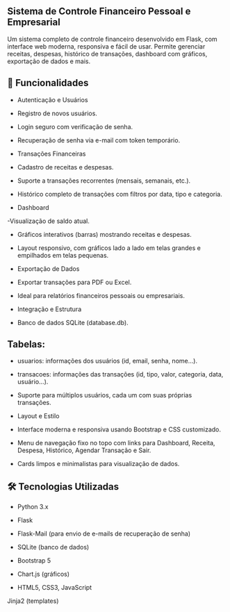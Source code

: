  ## Sistema de Controle Financeiro Pessoal e Empresarial

Um sistema completo de controle financeiro desenvolvido em Flask, com interface web moderna, responsiva e fácil de usar. Permite gerenciar receitas, despesas, histórico de transações, dashboard com gráficos, exportação de dados e mais.

## 📝 Funcionalidades

- Autenticação e Usuários

- Registro de novos usuários.

- Login seguro com verificação de senha.

- Recuperação de senha via e-mail com token temporário.

- Transações Financeiras

- Cadastro de receitas e despesas.

- Suporte a transações recorrentes (mensais, semanais, etc.).

- Histórico completo de transações com filtros por data, tipo e categoria.

- Dashboard

-Visualização de saldo atual.

- Gráficos interativos (barras) mostrando receitas e despesas.

- Layout responsivo, com gráficos lado a lado em telas grandes e empilhados em telas pequenas.

- Exportação de Dados

- Exportar transações para PDF ou Excel.

- Ideal para relatórios financeiros pessoais ou empresariais.

- Integração e Estrutura

- Banco de dados SQLite (database.db).

## Tabelas:

- usuarios: informações dos usuários (id, email, senha, nome…).

- transacoes: informações das transações (id, tipo, valor, categoria, data, usuário…).

- Suporte para múltiplos usuários, cada um com suas próprias transações.

- Layout e Estilo

- Interface moderna e responsiva usando Bootstrap e CSS customizado.

- Menu de navegação fixo no topo com links para Dashboard, Receita, Despesa, Histórico, Agendar Transação e Sair.

- Cards limpos e minimalistas para visualização de dados.

## 🛠️ Tecnologias Utilizadas

- Python 3.x

- Flask

- Flask-Mail (para envio de e-mails de recuperação de senha)

- SQLite (banco de dados)

- Bootstrap 5

- Chart.js (gráficos)

- HTML5, CSS3, JavaScript

Jinja2 (templates)
